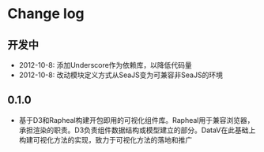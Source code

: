 Change log
===
## 开发中
- 2012-10-8: 添加Underscore作为依赖库，以降低代码量
- 2012-10-8: 改动模块定义方式从SeaJS变为可兼容非SeaJS的环境

## 0.1.0
- 基于D3和Rapheal构建开包即用的可视化组件库。Rapheal用于兼容浏览器，承担渲染的职责。D3负责组件数据结构或模型建立的部分。DataV在此基础上构建可视化方法的实现，致力于可视化方法的落地和推广